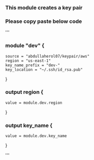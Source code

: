 ### This module creates a key pair
### Please copy paste below code
'''

### module "dev" {
    source = "abdullaherol07/keypair/aws"
    region = "us-east-1"
    key_name_prefix = "dev-"
    key_location = "~/.ssh/id_rsa.pub"
}

### output region {
    value = module.dev.region
}

### output key_name {
    value = module.dev.key_name
}

'''